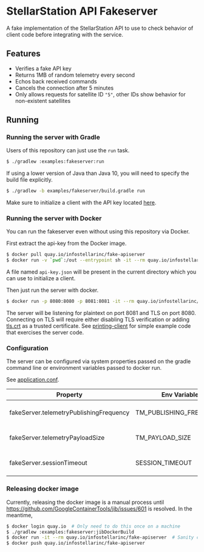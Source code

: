 # StellarStation API Fakeserver

A fake implementation of the StellarStation API to use to check behavior of client code before
integrating with the service.

## Features

- Verifies a fake API key
- Returns 1MB of random telemetry every second
- Echos back received commands
- Cancels the connection after 5 minutes
- Only allows requests for satellite ID `"5"`, other IDs show behavior for non-existent satellites

## Running

### Running the server with Gradle

Users of this repository can just use the `run` task.

```bash
$ ./gradlew :examples:fakeserver:run
```

If using a lower version of Java than Java 10, you will need to specify the build file explicitly.

```bash
$ ./gradlew -b examples/fakeserver/build.gradle run
```

Make sure to initialize a client with the API key located [here](./src/misc/api-key.json).

### Running the server with Docker

You can run the fakeserver even without using this repository via Docker.

First extract the api-key from the Docker image.

```bash
$ docker pull quay.io/infostellarinc/fake-apiserver
$ docker run -v `pwd`:/out --entrypoint sh -it --rm quay.io/infostellarinc/fake-apiserver /extract-key
```

A file named `api-key.json` will be present in the current directory which you can use to initialize
a client.

Then just run the server with docker.

```bash
$ docker run -p 8080:8080 -p 8081:8081 -it --rm quay.io/infostellarinc/fake-apiserver
```

The server will be listening for plaintext on port 8081 and TLS on port 8080. Connecting on TLS will
require either disabling TLS verification or adding [tls.crt](./src/main/resources/tls.crt) as a
trusted certificate. See [printing-client](../java/printing-client) for simple example code that 
exercises the server code.

### Configuration

The server can be configured via system properties passed on the gradle command line or environment
variables passed to docker run.

See [application.conf](./src/main/resources/application.conf).

| Property      | Env Variable  |  Description   |  Default  |
| ------------- | ------------- |----------------|-----------|
| fakeServer.telemetryPublishingFrequency  | TM_PUBLISHING_FREQUENCY | Duration between publishing | 1s  |
| fakeServer.telemetryPayloadSize | TM_PAYLOAD_SIZE  | Size of published telemetry | 1M |
| fakeServer.sessionTimeout | SESSION_TIMEOUT | Length of publishing session | 5m |

### Releasing docker image

Currently, releasing the docker image is a manual process until https://github.com/GoogleContainerTools/jib/issues/601
is resolved. In the meantime,

```bash
$ docker login quay.io  # Only need to do this once on a machine
$ ./gradlew :examples:fakeserver:jibDockerBuild
$ docker run -it --rm quay.io/infostellarinc/fake-apiserver  # Sanity check the server starts up
$ docker push quay.io/infostellarinc/fake-apiserver
``` 
